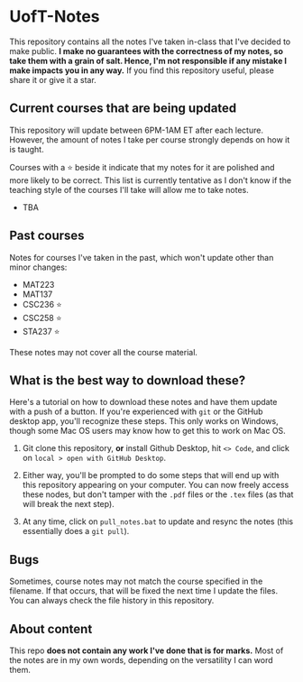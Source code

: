 # UofT-Notes

This repository contains all the notes I've taken in-class that I've decided to make public.
**I make no guarantees with the correctness of my notes, so take them with a grain of salt. Hence, I'm not responsible if any mistake I make impacts you in any way.** If you find this repository useful, please share it or give it a star.

## Current courses that are being updated

This repository will update between 6PM-1AM ET after each lecture. However, the amount of notes I take per course strongly depends on how it is taught.

Courses with a ⭐ beside it indicate that my notes for it are polished and more likely to be correct. This list is currently tentative as I don't know if the teaching style of the courses I'll take will allow me to take notes.

- TBA

## Past courses

Notes for courses I've taken in the past, which won't update other than minor changes:

- MAT223
- MAT137
- CSC236 ⭐
- CSC258 ⭐
- STA237 ⭐

These notes may not cover all the course material.

## What is the best way to download these?

Here's a tutorial on how to download these notes and have them update with a push of a button. If you're experienced with `git` or the GitHub desktop app, you'll recognize these steps. This only works on Windows, though some Mac OS users may know how to get this to work on Mac OS.

1. Git clone this repository, **or** install Github Desktop, hit `<> Code`, and click on `local > open with GitHub Desktop`.

2. Either way, you'll be prompted to do some steps that will end up with this repository appearing on your computer. You can now freely access these nodes, but don't tamper with the `.pdf` files or the `.tex` files (as that will break the next step).

3. At any time, click on `pull_notes.bat` to update and resync the notes (this essentially does a `git pull`).




## Bugs

Sometimes, course notes may not match the course specified in the filename. If that occurs, that will be fixed the next time I update the files. You can always check the file history in this repository.


## About content

This repo **does not contain any work I've done that is for marks.** Most of the notes are in my own words, depending on the versatility I can word them.